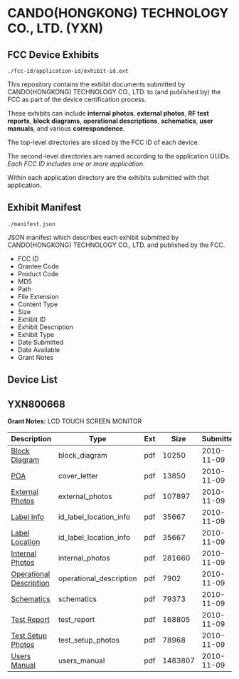 # CANDO(HONGKONG) TECHNOLOGY CO., LTD. (YXN)
## FCC Device Exhibits

```
./fcc-id/application-id/exhibit-id.ext
```

This repository contains the exhibit documents submitted by CANDO(HONGKONG) TECHNOLOGY CO., LTD. to (and published by) the FCC as part of the device certification process.

These exhibits can include **internal photos**, **external photos**, **RF test reports**, **block diagrams**, **operational descriptions**, **schematics**, **user manuals**, and various **correspondence**.

The top-level directories are sliced by the FCC ID of each device.

The second-level directories are named according to the application UUIDs. *Each FCC ID includes one or more application.*

Within each application directory are the exhibits submitted with that application. 

## Exhibit Manifest

```
./manifest.json
```

JSON manifest which describes each exhibit submitted by CANDO(HONGKONG) TECHNOLOGY CO., LTD. and published by the FCC.

- FCC ID
- Grantee Code
- Product Code
- MD5
- Path
- File Extension
- Content Type
- Size
- Exhibit ID
- Exhibit Description
- Exhibit Type
- Date Submitted
- Date Available
- Grant Notes

## Device List
## YXN800668
**Grant Notes:** LCD TOUCH SCREEN MONITOR

| Description | Type | Ext | Size | Submitted | Available |
| ----------- | ---- | --- | ---- | --------- | --------- |
| [Block Diagram](YXN800668/71de55ec1ba7372897a6bd5bd26c95f0/1373524.pdf) | block_diagram | pdf | 10250 | 2010-11-09 | 2010-11-09 |
| [POA](YXN800668/71de55ec1ba7372897a6bd5bd26c95f0/1373530.pdf) | cover_letter | pdf | 13850 | 2010-11-09 | 2010-11-09 |
| [External Photos](YXN800668/71de55ec1ba7372897a6bd5bd26c95f0/1373525.pdf) | external_photos | pdf | 107897 | 2010-11-09 | 2010-11-09 |
| [Label Info](YXN800668/71de55ec1ba7372897a6bd5bd26c95f0/1373527.pdf) | id_label_location_info | pdf | 35667 | 2010-11-09 | 2010-11-09 |
| [Label Location](YXN800668/71de55ec1ba7372897a6bd5bd26c95f0/1373527.pdf) | id_label_location_info | pdf | 35667 | 2010-11-09 | 2010-11-09 |
| [Internal Photos](YXN800668/71de55ec1ba7372897a6bd5bd26c95f0/1373526.pdf) | internal_photos | pdf | 281660 | 2010-11-09 | 2010-11-09 |
| [Operational Description](YXN800668/71de55ec1ba7372897a6bd5bd26c95f0/1373529.pdf) | operational_description | pdf | 7902 | 2010-11-09 | 2010-11-09 |
| [Schematics](YXN800668/71de55ec1ba7372897a6bd5bd26c95f0/1373531.pdf) | schematics | pdf | 79373 | 2010-11-09 | 2010-11-09 |
| [Test Report](YXN800668/71de55ec1ba7372897a6bd5bd26c95f0/1373532.pdf) | test_report | pdf | 168805 | 2010-11-09 | 2010-11-09 |
| [Test Setup Photos](YXN800668/71de55ec1ba7372897a6bd5bd26c95f0/1373533.pdf) | test_setup_photos | pdf | 78968 | 2010-11-09 | 2010-11-09 |
| [Users Manual](YXN800668/71de55ec1ba7372897a6bd5bd26c95f0/1373534.pdf) | users_manual | pdf | 1483807 | 2010-11-09 | 2010-11-09 |
